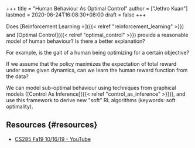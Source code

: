 +++
title = "Human Behaviour As Optimal Control"
author = ["Jethro Kuan"]
lastmod = 2020-06-24T16:08:30+08:00
draft = false
+++

Does [Reinforcement Learning ⭐]({{< relref "reinforcement_learning" >}}) and [Optimal Control]({{< relref "optimal_control" >}}) provide a
reasonable model of human behaviour? Is there a better explanation?

For example, is the gait of a human being optimizing for a certain
objective?

If we assume that the policy maximizes the expectation of total
reward under some given dynamics, can we learn the human reward
function from the data?

We can model sub-optimal behaviour using techniques from graphical
models ([Control As Inference]({{< relref "control_as_inference" >}})), and use this framework to derive new
"soft" RL algorithms (keywords: soft optimality).

## Resources {#resources}

- [CS285 Fa19 10/16/19 - YouTube](https://www.youtube.com/watch?v=Pei6G8%5F3r8I&list=PLkFD6%5F40KJIwhWJpGazJ9VSj9CFMkb79A&index=13)
